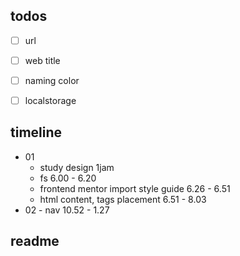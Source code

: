 ## todos
- [ ] url
- [ ] web title

- [ ] naming color
- [ ] localstorage

## timeline
- 01
     - study design 1jam
     - fs 6.00 - 6.20
     - frontend mentor import style guide 6.26 - 6.51
     - html content, tags placement 6.51 - 8.03
- 02
      - nav 10.52 - 1.27

## readme
